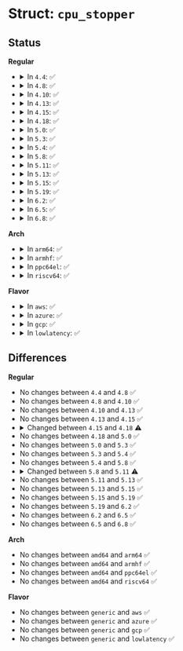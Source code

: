 # Struct: <code>cpu_stopper</code>

## Status
<b>Regular</b>
<ul>
<li>
<details>
<summary>In <code>4.4</code>: ✅</summary>

```c
struct cpu_stopper {
    struct task_struct *thread;
    spinlock_t lock;
    bool enabled;
    struct list_head works;
    struct cpu_stop_work stop_work;
};
```
</details>
</li>
<li>
<details>
<summary>In <code>4.8</code>: ✅</summary>

```c
struct cpu_stopper {
    struct task_struct *thread;
    spinlock_t lock;
    bool enabled;
    struct list_head works;
    struct cpu_stop_work stop_work;
};
```
</details>
</li>
<li>
<details>
<summary>In <code>4.10</code>: ✅</summary>

```c
struct cpu_stopper {
    struct task_struct *thread;
    spinlock_t lock;
    bool enabled;
    struct list_head works;
    struct cpu_stop_work stop_work;
};
```
</details>
</li>
<li>
<details>
<summary>In <code>4.13</code>: ✅</summary>

```c
struct cpu_stopper {
    struct task_struct *thread;
    spinlock_t lock;
    bool enabled;
    struct list_head works;
    struct cpu_stop_work stop_work;
};
```
</details>
</li>
<li>
<details>
<summary>In <code>4.15</code>: ✅</summary>

```c
struct cpu_stopper {
    struct task_struct *thread;
    spinlock_t lock;
    bool enabled;
    struct list_head works;
    struct cpu_stop_work stop_work;
};
```
</details>
</li>
<li>
<details>
<summary>In <code>4.18</code>: ✅</summary>

```c
struct cpu_stopper {
    struct task_struct *thread;
    raw_spinlock_t lock;
    bool enabled;
    struct list_head works;
    struct cpu_stop_work stop_work;
};
```
</details>
</li>
<li>
<details>
<summary>In <code>5.0</code>: ✅</summary>

```c
struct cpu_stopper {
    struct task_struct *thread;
    raw_spinlock_t lock;
    bool enabled;
    struct list_head works;
    struct cpu_stop_work stop_work;
};
```
</details>
</li>
<li>
<details>
<summary>In <code>5.3</code>: ✅</summary>

```c
struct cpu_stopper {
    struct task_struct *thread;
    raw_spinlock_t lock;
    bool enabled;
    struct list_head works;
    struct cpu_stop_work stop_work;
};
```
</details>
</li>
<li>
<details>
<summary>In <code>5.4</code>: ✅</summary>

```c
struct cpu_stopper {
    struct task_struct *thread;
    raw_spinlock_t lock;
    bool enabled;
    struct list_head works;
    struct cpu_stop_work stop_work;
};
```
</details>
</li>
<li>
<details>
<summary>In <code>5.8</code>: ✅</summary>

```c
struct cpu_stopper {
    struct task_struct *thread;
    raw_spinlock_t lock;
    bool enabled;
    struct list_head works;
    struct cpu_stop_work stop_work;
};
```
</details>
</li>
<li>
<details>
<summary>In <code>5.11</code>: ✅</summary>

```c
struct cpu_stopper {
    struct task_struct *thread;
    raw_spinlock_t lock;
    bool enabled;
    struct list_head works;
    struct cpu_stop_work stop_work;
    long unsigned int caller;
    cpu_stop_fn_t fn;
};
```
</details>
</li>
<li>
<details>
<summary>In <code>5.13</code>: ✅</summary>

```c
struct cpu_stopper {
    struct task_struct *thread;
    raw_spinlock_t lock;
    bool enabled;
    struct list_head works;
    struct cpu_stop_work stop_work;
    long unsigned int caller;
    cpu_stop_fn_t fn;
};
```
</details>
</li>
<li>
<details>
<summary>In <code>5.15</code>: ✅</summary>

```c
struct cpu_stopper {
    struct task_struct *thread;
    raw_spinlock_t lock;
    bool enabled;
    struct list_head works;
    struct cpu_stop_work stop_work;
    long unsigned int caller;
    cpu_stop_fn_t fn;
};
```
</details>
</li>
<li>
<details>
<summary>In <code>5.19</code>: ✅</summary>

```c
struct cpu_stopper {
    struct task_struct *thread;
    raw_spinlock_t lock;
    bool enabled;
    struct list_head works;
    struct cpu_stop_work stop_work;
    long unsigned int caller;
    cpu_stop_fn_t fn;
};
```
</details>
</li>
<li>
<details>
<summary>In <code>6.2</code>: ✅</summary>

```c
struct cpu_stopper {
    struct task_struct *thread;
    raw_spinlock_t lock;
    bool enabled;
    struct list_head works;
    struct cpu_stop_work stop_work;
    long unsigned int caller;
    cpu_stop_fn_t fn;
};
```
</details>
</li>
<li>
<details>
<summary>In <code>6.5</code>: ✅</summary>

```c
struct cpu_stopper {
    struct task_struct *thread;
    raw_spinlock_t lock;
    bool enabled;
    struct list_head works;
    struct cpu_stop_work stop_work;
    long unsigned int caller;
    cpu_stop_fn_t fn;
};
```
</details>
</li>
<li>
<details>
<summary>In <code>6.8</code>: ✅</summary>

```c
struct cpu_stopper {
    struct task_struct *thread;
    raw_spinlock_t lock;
    bool enabled;
    struct list_head works;
    struct cpu_stop_work stop_work;
    long unsigned int caller;
    cpu_stop_fn_t fn;
};
```
</details>
</li>
</ul>
<b>Arch</b>
<ul>
<li>
<details>
<summary>In <code>arm64</code>: ✅</summary>

```c
struct cpu_stopper {
    struct task_struct *thread;
    raw_spinlock_t lock;
    bool enabled;
    struct list_head works;
    struct cpu_stop_work stop_work;
};
```
</details>
</li>
<li>
<details>
<summary>In <code>armhf</code>: ✅</summary>

```c
struct cpu_stopper {
    struct task_struct *thread;
    raw_spinlock_t lock;
    bool enabled;
    struct list_head works;
    struct cpu_stop_work stop_work;
};
```
</details>
</li>
<li>
<details>
<summary>In <code>ppc64el</code>: ✅</summary>

```c
struct cpu_stopper {
    struct task_struct *thread;
    raw_spinlock_t lock;
    bool enabled;
    struct list_head works;
    struct cpu_stop_work stop_work;
};
```
</details>
</li>
<li>
<details>
<summary>In <code>riscv64</code>: ✅</summary>

```c
struct cpu_stopper {
    struct task_struct *thread;
    raw_spinlock_t lock;
    bool enabled;
    struct list_head works;
    struct cpu_stop_work stop_work;
};
```
</details>
</li>
</ul>
<b>Flavor</b>
<ul>
<li>
<details>
<summary>In <code>aws</code>: ✅</summary>

```c
struct cpu_stopper {
    struct task_struct *thread;
    raw_spinlock_t lock;
    bool enabled;
    struct list_head works;
    struct cpu_stop_work stop_work;
};
```
</details>
</li>
<li>
<details>
<summary>In <code>azure</code>: ✅</summary>

```c
struct cpu_stopper {
    struct task_struct *thread;
    raw_spinlock_t lock;
    bool enabled;
    struct list_head works;
    struct cpu_stop_work stop_work;
};
```
</details>
</li>
<li>
<details>
<summary>In <code>gcp</code>: ✅</summary>

```c
struct cpu_stopper {
    struct task_struct *thread;
    raw_spinlock_t lock;
    bool enabled;
    struct list_head works;
    struct cpu_stop_work stop_work;
};
```
</details>
</li>
<li>
<details>
<summary>In <code>lowlatency</code>: ✅</summary>

```c
struct cpu_stopper {
    struct task_struct *thread;
    raw_spinlock_t lock;
    bool enabled;
    struct list_head works;
    struct cpu_stop_work stop_work;
};
```
</details>
</li>
</ul>

## Differences
<b>Regular</b>
<ul>
<li>
No changes between <code>4.4</code> and <code>4.8</code> ✅
</li>
<li>
No changes between <code>4.8</code> and <code>4.10</code> ✅
</li>
<li>
No changes between <code>4.10</code> and <code>4.13</code> ✅
</li>
<li>
No changes between <code>4.13</code> and <code>4.15</code> ✅
</li>
<li>
<details>
<summary>Changed between <code>4.15</code> and <code>4.18</code> ⚠️</summary>
<ul>
<li>
<b>Field type changed. </b>
<code>spinlock_t lock</code> ➡️ <code>raw_spinlock_t lock</code>
</li>
</ul>
</details>
</li>
<li>
No changes between <code>4.18</code> and <code>5.0</code> ✅
</li>
<li>
No changes between <code>5.0</code> and <code>5.3</code> ✅
</li>
<li>
No changes between <code>5.3</code> and <code>5.4</code> ✅
</li>
<li>
No changes between <code>5.4</code> and <code>5.8</code> ✅
</li>
<li>
<details>
<summary>Changed between <code>5.8</code> and <code>5.11</code> ⚠️</summary>
<ul>
<li>
<b>Field added. </b>
<code>long unsigned int caller</code>
</li>
<li>
<b>Field added. </b>
<code>cpu_stop_fn_t fn</code>
</li>
</ul>
</details>
</li>
<li>
No changes between <code>5.11</code> and <code>5.13</code> ✅
</li>
<li>
No changes between <code>5.13</code> and <code>5.15</code> ✅
</li>
<li>
No changes between <code>5.15</code> and <code>5.19</code> ✅
</li>
<li>
No changes between <code>5.19</code> and <code>6.2</code> ✅
</li>
<li>
No changes between <code>6.2</code> and <code>6.5</code> ✅
</li>
<li>
No changes between <code>6.5</code> and <code>6.8</code> ✅
</li>
</ul>
<b>Arch</b>
<ul>
<li>
No changes between <code>amd64</code> and <code>arm64</code> ✅
</li>
<li>
No changes between <code>amd64</code> and <code>armhf</code> ✅
</li>
<li>
No changes between <code>amd64</code> and <code>ppc64el</code> ✅
</li>
<li>
No changes between <code>amd64</code> and <code>riscv64</code> ✅
</li>
</ul>
<b>Flavor</b>
<ul>
<li>
No changes between <code>generic</code> and <code>aws</code> ✅
</li>
<li>
No changes between <code>generic</code> and <code>azure</code> ✅
</li>
<li>
No changes between <code>generic</code> and <code>gcp</code> ✅
</li>
<li>
No changes between <code>generic</code> and <code>lowlatency</code> ✅
</li>
</ul>
